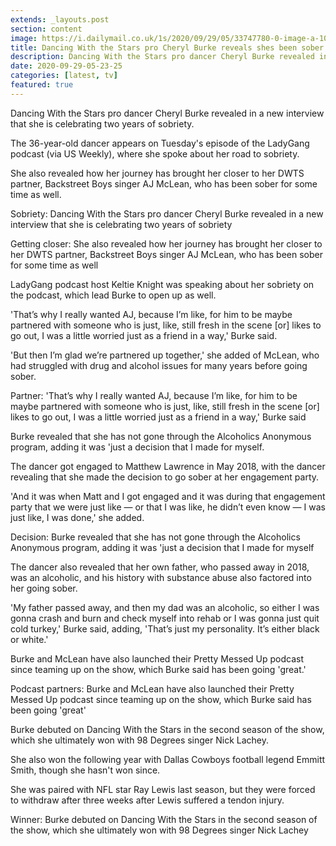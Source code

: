 ```yaml
---
extends: _layouts.post
section: content
image: https://i.dailymail.co.uk/1s/2020/09/29/05/33747780-0-image-a-103_1601352251253.jpg 
title: Dancing With the Stars pro Cheryl Burke reveals shes been sober for two years 
description: Dancing With the Stars pro dancer Cheryl Burke revealed in a new interview that she is celebrating two years of sobriety. 
date: 2020-09-29-05-23-25 
categories: [latest, tv] 
featured: true 
--- 
```

Dancing With the Stars pro dancer Cheryl Burke revealed in a new interview that she is celebrating two years of sobriety.

The 36-year-old dancer appears on Tuesday's episode of the LadyGang podcast (via US Weekly), where she spoke about her road to sobriety. 

She also revealed how her journey has brought her closer to her DWTS partner, Backstreet Boys singer AJ McLean, who has been sober for some time as well.

Sobriety: Dancing With the Stars pro dancer Cheryl Burke revealed in a new interview that she is celebrating two years of sobriety

Getting closer: She also revealed how her journey has brought her closer to her DWTS partner, Backstreet Boys singer AJ McLean, who has been sober for some time as well

LadyGang podcast host Keltie Knight was speaking about her sobriety on the podcast, which lead Burke to open up as well.

'That’s why I really wanted AJ, because I’m like, for him to be maybe partnered with someone who is just, like, still fresh in the scene [or] likes to go out, I was a little worried just as a friend in a way,' Burke said.

'But then I’m glad we’re partnered up together,' she added of McLean, who had struggled with drug and alcohol issues for many years before going sober.

Partner: 'That’s why I really wanted AJ, because I’m like, for him to be maybe partnered with someone who is just, like, still fresh in the scene [or] likes to go out, I was a little worried just as a friend in a way,' Burke said

Burke revealed that she has not gone through the Alcoholics Anonymous program, adding it was 'just a decision that I made for myself.

The dancer got engaged to Matthew Lawrence in May 2018, with the dancer revealing that she made the decision to go sober at her engagement party. 

'And it was when Matt and I got engaged and it was during that engagement party that we were just like — or that I was like, he didn’t even know — I was just like, I was done,' she added.

Decision: Burke revealed that she has not gone through the Alcoholics Anonymous program, adding it was 'just a decision that I made for myself

The dancer also revealed that her own father, who passed away in 2018, was an alcoholic, and his history with substance abuse also factored into her going sober.

'My father passed away, and then my dad was an alcoholic, so either I was gonna crash and burn and check myself into rehab or I was gonna just quit cold turkey,' Burke said, adding, 'That’s just my personality. It’s either black or white.'

Burke and McLean have also launched their Pretty Messed Up podcast since teaming up on the show, which Burke said has been going 'great.'

Podcast partners: Burke and McLean have also launched their Pretty Messed Up podcast since teaming up on the show, which Burke said has been going 'great'

Burke debuted on Dancing With the Stars in the second season of the show, which she ultimately won with 98 Degrees singer Nick Lachey.

She also won the following year with Dallas Cowboys football legend Emmitt Smith, though she hasn't won since.

She was paired with NFL star Ray Lewis last season, but they were forced to withdraw after three weeks after Lewis suffered a tendon injury.

Winner: Burke debuted on Dancing With the Stars in the second season of the show, which she ultimately won with 98 Degrees singer Nick Lachey

